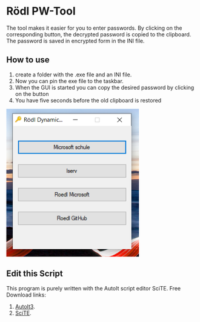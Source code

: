 # Rödl PW-Tool
The tool makes it easier for you to enter passwords. 
By clicking on the corresponding button, the decrypted password is copied to the clipboard. 
The password is saved in encrypted form in the INI file.

<h2>How to use </h2>

1. create a folder with the .exe file and an INI file.
2. Now you can pin the exe file to the taskbar. 
3. When the GUI is started you can copy the desired password by clicking on the button
4. You have five seconds before the old clipboard is restored


![image](https://github.com/roedl-dynamics/PW-Tool/blob/main/PW%20Tool.PNG)

<h2>Edit this Script </h2>

This program is purely written with the AutoIt script editor SciTE.
Free Download links: 
1.  [AutoIt3](https://www.autoitscript.com/site/autoit/downloads/).
2.	[SciTE](https://www.autoitscript.com/site/autoit-script-editor/downloads/).